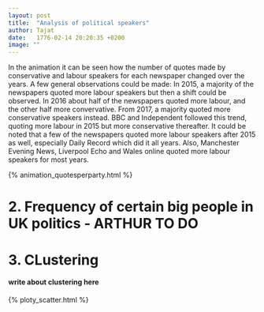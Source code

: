 ```yaml
---
layout: post
title:  "Analysis of political speakers"
author: Tajat
date:   1776-02-14 20:20:35 +0200
image: ""
---
```

In the animation it can be seen how the number of quotes made by conservative and labour speakers for each newspaper changed over the years. A few general observations could be made: In 2015, a majority of the newspapers quoted more labour speakers but then a shift could be observed. In 2016 about half of the newspapers quoted more labour, and the other half more convervative. From 2017, a majority quoted more conservative speakers instead.  BBC and Independent followed this trend, quoting more labour in 2015 but more conservative thereafter. It could be noted that a few of the newspapers quoted more labour speakers after 2015 as well, especially Daily Record which did it all years. Also, Manchester Evening News, Liverpool Echo and Wales online quoted more labour speakers for most years. 

{% animation_quotesperparty.html %}

# 2. Frequency of certain big people in UK politics - ARTHUR TO DO

# 3. CLustering
#### write about clustering here

{% ploty_scatter.html %}

<!--more-->